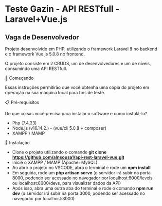 # Teste Gazin - API RESTfull - Laravel+Vue.js
## Vaga de Desenvolvedor
Projeto desenvolvido em PHP, utilizando o framework Laravel 8 no backend e o framework Vue.js 5.0.8 no frontend.

O projeto consiste em 2 CRUDS, um de desenvolvedores e um de níveis, consumindo uma API RESTfull.

🚀 Começando

Essas instruções permitirão que você obtenha uma cópia do projeto em operação na sua máquina local para fins de teste.


📋 Pré-requisitos

De que coisas você precisa para instalar o software e como instalá-lo?
- Php (7.4.33)
- Node.js (v16.14.2.) - (vue/cli 5.0.8 + composer)
- XAMPP / MAMP


🔧 Instalação

- Clone o projeto utilizando o comando **git clone https://github.com/alnsousa1/api-rest-laravel-vue.git**
- Inicie o XAMPP / MAMP (Apache+MySQL)
- Ao abrir o projeto no VSCODE, abra o terminal e rode um **npm install**
- Em seguida, rode um **php artisan serve** (o servidor irá subir na porta 8000, podendo ser acessado no navegador por localhost:8000/levels ou localhost:8000/devs, para visualizar dados da API)
- Após isso, abra uma outra aba do terminal e rode o comando **npm run dev** (o servidor irá subir na porta 3000, podendo ser acessado no navegador por localhost:3000)


